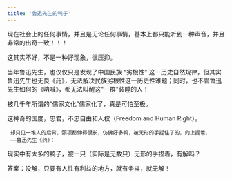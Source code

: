```yaml
---
title: '鲁迅先生的鸭子'
---
```


现在社会上的任何事情，并且是无论任何事情，基本上都只能听到一种声音，并且非常的出奇一致！！！

这其实不好，不是一种好现象，很压抑。

当年鲁迅先生，也仅仅只是发现了中国民族 “劣根性” 这一历史自然规律，但其实鲁迅先生也无良《药》，无法解决民族劣根性这一历史性难题；同时，也不管鲁迅先生如何的《呐喊》，都无法叫醒这"一群"装睡的人！

被几千年所谓的“儒家文化”儒家化了，真是可怕至极。  

这神奇的国度，忠君，不忠自由和人权（Freedom and Human Right）。

```
 却只见一堆人的后背，颈项都伸得很长，仿佛好多鸭，被无形的手捏住了的，向上提着。
 ——鲁迅先生《药》：
```
现实中有太多的鸭子，被一只（实际是无数只）无形的手捏着，有解吗？

答案：没解，只要有人性有利益的地方，就有争斗，就无解！
